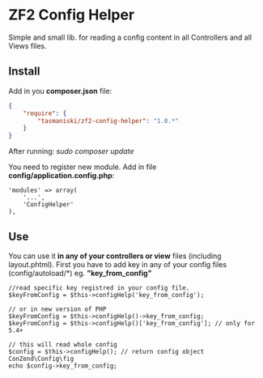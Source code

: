 # ZF2 Config Helper
Simple and small lib. for reading a config content in all Controllers and all Views files.

## Install

Add in you **composer.json** file:

```json
{
    "require": {
        "tasmaniski/zf2-config-helper": "1.0.*"
    }
}
```
After running: *sudo composer update* 

You need to register new module. Add in file **config/application.config.php**: 

```
'modules' => array(
    '...',
    'ConfigHelper'
),
```

## Use
You can use it **in any of your controllers or view** files (including layout.phtml). 
First you have to add key in any of your config files (config/autoload/\*) eg. **"key_from_config"**

```
//read specific key registred in your config file.
$keyFromConfig = $this->configHelp('key_from_config');

// or in new version of PHP
$keyFromConfig = $this->configHelp()->key_from_config;
$keyFromConfig = $this->configHelp()['key_from_config']; // only for 5.4+

// this will read whole config
$config = $this->configHelp(); // return config object ConZend\Config\fig
echo $config->key_from_config;
```






